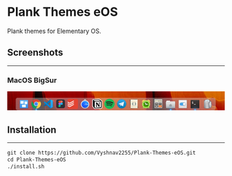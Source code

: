 # Plank Themes eOS
Plank themes for Elementary OS.

## Screenshots
---

### MacOS BigSur
![alt img](Screenshots/1.png "1")

## Installation
---
~~~
git clone https://github.com/Vyshnav2255/Plank-Themes-eOS.git
cd Plank-Themes-eOS
./install.sh
~~~